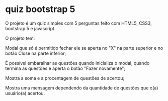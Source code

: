 # quiz bootstrap 5
O projeto é um quiz simples com 5 perguntas feito com HTML5, CSS3, bootstrap 5 e javascript.

O projeto tem:

Modal que só é permitido fechar ele se aperta no "X" na parte superior e no botão Close na parte inferior;

É possível embaralhar as questões quando inicializa o modal, quando termina as questões e aperta o botão "Fazer novamente";

Mostra a soma e a procentagem de questões de acertou;

Mostra uma mensagem dependendo da quantidade de questões que o(a) usuário(a) acertou.
